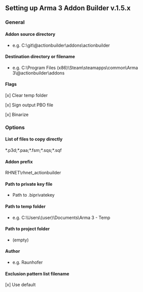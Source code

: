 ## Setting up Arma 3 Addon Builder v.1.5.x

### General

#### Addon source directory
- e.g. C:\git\\@actionbuilder\addons\actionbuilder

#### Destination directory or filename
- e.g. C:\Program Files (x86)\Steam\steamapps\common\Arma 3\\@actionbuilder\addons

#### Flags
[x] Clear temp folder

[x] Sign output PBO file

[x] Binarize

### Options

#### List of files to copy directly
\*.p3d;\*.paa;\*.fsm;\*.sqs;\*.sqf

#### Addon prefix
RHNET\rhnet_actionbuilder

#### Path to private key file
- Path to .biprivatekey

#### Path to temp folder
- e.g. C:\Users\\(user)\Documents\Arma 3 - Temp

#### Path to project folder
- (empty)

#### Author
- e.g. Raunhofer

#### Exclusion pattern list filename
[x] Use default